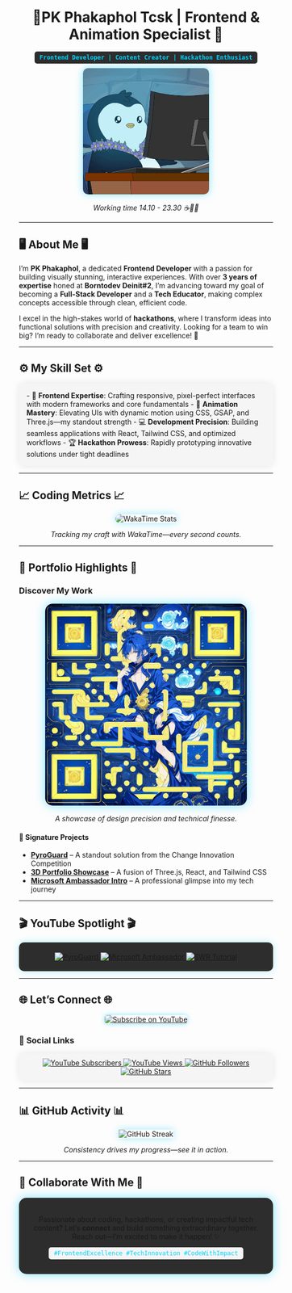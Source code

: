 <div align="center">
  <h1>🌟<b>PK Phakaphol Tcsk</b> | Frontend & Animation Specialist 🌟</h1>
  <p><code style="background: #2d2d2d; padding: 5px 10px; border-radius: 5px; color: #00d4ff; font-weight: bold;">Frontend Developer | Content Creator | Hackathon Enthusiast</code></p>
  <img src="./penguin.gif" width="250" alt="Code in Motion" style="border-radius: 10px; box-shadow: 0 0 15px rgba(0, 212, 255, 0.5);" />
  <p><i>Working time 14.10 - 23.30 ☕🍂🥐</i></p>
</div>

---

## 🖥️ <b>About Me</b> 🖥️  
I’m **PK Phakaphol**, a dedicated **Frontend Developer** with a passion for building visually stunning, interactive experiences. With over **3 years of expertise** honed at **Borntodev Deinit#2**, I’m advancing toward my goal of becoming a **Full-Stack Developer** and a **Tech Educator**, making complex concepts accessible through clean, efficient code.

I excel in the high-stakes world of **hackathons**, where I transform ideas into functional solutions with precision and creativity. Looking for a team to win big? I’m ready to collaborate and deliver excellence! 🚀

---

## ⚙️ <b>My Skill Set</b> ⚙️  
<div style="background: #f5f5f5; padding: 15px; border-radius: 10px; box-shadow: 0 0 15px rgba(0, 0, 0, 0.1);">
  - 🎨 <b>Frontend Expertise</b>: Crafting responsive, pixel-perfect interfaces with modern frameworks and core fundamentals  
  - 🌟 <b>Animation Mastery</b>: Elevating UIs with dynamic motion using CSS, GSAP, and Three.js—my standout strength  
  - 💻 <b>Development Precision</b>: Building seamless applications with React, Tailwind CSS, and optimized workflows  
  - 🏆 <b>Hackathon Prowess</b>: Rapidly prototyping innovative solutions under tight deadlines  
</div>

---

## 📈 <b>Coding Metrics</b> 📈  
<div align="center">
  <img src="https://github-readme-stats.vercel.app/api/wakatime?username=GodzK&theme=tokyonight&layout=compact&hide_border=true&bg_color=1f2532&title_color=00d4ff&text_color=cdd6f4&icon_color=ff79c6" alt="WakaTime Stats" style="border-radius: 10px; box-shadow: 0 0 15px rgba(0, 212, 255, 0.4);" />
  <p><i>Tracking my craft with WakaTime—every second counts.</i></p>
</div>

---

## 🏅 <b>Portfolio Highlights</b> 🏅  
### <b>Discover My Work</b>  
<div align="center">
  <img src="./portfolio.png" alt="Portfolio Showcase" width="400" style="border-radius: 15px; box-shadow: 0 0 20px rgba(0, 212, 255, 0.5);" />
  <p><i>A showcase of design precision and technical finesse.</i></p>
</div>

#### 🚀 <b>Signature Projects</b>  
- **[PyroGuard](https://www.youtube.com/watch?v=cSUpTJ-clrs&t=8s)** – A standout solution from the Change Innovation Competition  
- **[3D Portfolio Showcase](https://www.youtube.com/watch?v=ML5piOfz_ao)** – A fusion of Three.js, React, and Tailwind CSS  
- **[Microsoft Ambassador Intro](https://www.youtube.com/watch?v=xr7nUM3XsXg)** – A professional glimpse into my tech journey  

---

## 🎬 <b>YouTube Spotlight</b> 🎬  
<div align="center" style="background: #2d2d2d; padding: 20px; border-radius: 10px; box-shadow: 0 0 15px rgba(0, 212, 255, 0.3);">
  <!-- BEGIN YOUTUBE-CARDS -->  
  <a href="https://www.youtube.com/watch?v=cSUpTJ-clrs&t=8s">
    <img src="https://ytcards.demolab.com/?id=cSUpTJ-clrs&t=3s&title=PyroGuard+Change+Innovation&lang=en&background_color=%232d2d2d&title_color=%2300d4ff&stats_color=%23cdd6f4&max_title_lines=1&width=250&border_radius=10" alt="PyroGuard" />
  </a>  
  <a href="https://www.youtube.com/watch?v=xr7nUM3XsXg">
    <img src="https://ytcards.demolab.com/?id=xr7nUM3XsXg&t=3s&title=Microsoft+Ambassador+Intro&lang=en&background_color=%232d2d2d&title_color=%2300d4ff&stats_color=%23cdd6f4&max_title_lines=1&width=250&border_radius=10" alt="Microsoft Ambassador" />
  </a>  
  <a href="https://www.youtube.com/watch?v=ML5piOfz_ao">
    <img src="https://ytcards.demolab.com/?id=ML5piOfz_ao&t=3s&title=Fetch+Data+with+SWR&lang=en&background_color=%232d2d2d&title_color=%2300d4ff&stats_color=%23cdd6f4&max_title_lines=1&width=250&border_radius=10" alt="SWR Tutorial" />
  </a>  
  <!-- END YOUTUBE-CARDS -->  
</div>

---

## 🌐 <b>Let’s Connect</b> 🌐  
<div align="center">
  <a href="https://www.youtube.com/channel/UCcSwl5PU3NUYrGNjUZPLWxg?sub_confirmation=1">
    <img src="https://custom-icon-badges.demolab.com/badge/-Subscribe%20Now-00d4ff?style=for-the-badge&logo=video&logoColor=white&labelColor=2d2d2d" alt="Subscribe on YouTube" style="border-radius: 5px; box-shadow: 0 0 10px rgba(0, 212, 255, 0.5);" />
  </a>
</div>

### 📡 <b>Social Links</b>  
<p align="center" style="background: #f5f5f5; padding: 10px; border-radius: 10px; box-shadow: 0 0 15px rgba(0, 0, 0, 0.1);">
  <a href="https://www.youtube.com/channel/UCcSwl5PU3NUYrGNjUZPLWxg">  
    <img src="https://custom-icon-badges.demolab.com/youtube/channel/subscribers/UCcSwl5PU3NUYrGNjUZPLWxg?color=%2300d4ff&label=SUBSCRIBE&logo=video&logoColor=white&style=for-the-badge&labelColor=2d2d2d" alt="YouTube Subscribers" />  
  </a>  
  <a href="https://www.youtube.com/channel/UCcSwl5PU3NUYrGNjUZPLWxg">  
    <img src="https://custom-icon-badges.demolab.com/youtube/channel/views/UCcSwl5PU3NUYrGNjUZPLWxg?color=%23ff79c6&logo=eye&logoColor=white&style=for-the-badge&labelColor=2d2d2d" alt="YouTube Views" />  
  </a>  
  <a href="https://github.com/GodzK">  
    <img src="https://custom-icon-badges.demolab.com/github/followers/GodzK?color=00d4ff&labelColor=2d2d2d&style=for-the-badge&logo=person-add&label=Follow&logoColor=white" alt="GitHub Followers" />  
  </a>  
  <a href="https://github.com/GodzK?tab=repositories">  
    <img src="https://custom-icon-badges.demolab.com/github/stars/GodzK?color=ff79c6&style=for-the-badge&labelColor=2d2d2d&logo=star" alt="GitHub Stars" />  
  </a>  
</p>

---

## 📊 <b>GitHub Activity</b> 📊  
<div align="center">
  <img src="https://streak-stats.demolab.com?user=GodzK&theme=tokyonight&border_radius=10&hide_border=true&background=1f2532&stroke=00d4ff&ring=ff79c6&fire=00d4ff&currStreakNum=cdd6f4&sideNums=cdd6f4&currStreakLabel=00d4ff&sideLabels=ff79c6" alt="GitHub Streak" style="box-shadow: 0 0 15px rgba(0, 212, 255, 0.4);" />
  <p><i>Consistency drives my progress—see it in action.</i></p>
</div>

---

## 🚀 <b>Collaborate With Me</b> 🚀  
<div align="center" style="background: #2d2d2d; padding: 20px; border-radius: 15px; box-shadow: 0 0 20px rgba(0, 212, 255, 0.5);">
  <p>Passionate about coding, hackathons, or creating impactful tech content? Let’s <b>connect</b> and build something extraordinary together. Reach out—I’m excited to make it happen! ✨</p>
  <p><code style="background: #f5f5f5; padding: 5px 10px; border-radius: 5px; color: #00d4ff;">#FrontendExcellence #TechInnovation #CodeWithImpact</code></p>
</div>
